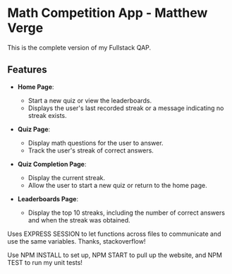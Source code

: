 # Math Competition App - Matthew Verge

This is the complete version of my Fullstack QAP.

## Features
- **Home Page**: 
  - Start a new quiz or view the leaderboards.
  - Displays the user's last recorded streak or a message indicating no streak exists.
  
- **Quiz Page**: 
  - Display math questions for the user to answer.
  - Track the user's streak of correct answers.

- **Quiz Completion Page**:
  - Display the current streak.
  - Allow the user to start a new quiz or return to the home page.

- **Leaderboards Page**:
  - Display the top 10 streaks, including the number of correct answers and when the streak was obtained.

Uses EXPRESS SESSION to let functions across files to communicate and use the same variables.
Thanks, stackoverflow!

Use NPM INSTALL to set up, NPM START to pull up the website, and NPM TEST to run my unit tests!
